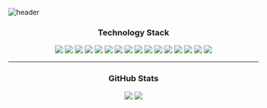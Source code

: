 ![header](https://capsule-render.vercel.app/api?type=waving&color=auto&height=300&section=header&text=Se-hyun%20Kim&fontSize=90)
<div align="between">
    <div>
    </div>
    <div>
    </div>
</div>
<div align="center">
    <h3>Technology Stack</h3>
     <img src="https://img.shields.io/badge/java-007396?style=for-the-badge&logo=OpenJDK&logoColor=white"/>
    <img src="https://img.shields.io/badge/javascript-F7DF1E?style=for-the-badge&logo=JavaScript&logoColor=black"/>
    <img src="https://img.shields.io/badge/HTML5-E34F26?style=for-the-badge&logo=HTML5&logoColor=black"/>
    <img src="https://img.shields.io/badge/CSS-1572B6?style=for-the-badge&logo=CSS3&logoColor=black"/>
    <img src="https://img.shields.io/badge/eclipseide-525C86?style=for-the-badge&logo=eclipseide&logoColor=black"/>
    <img src="https://img.shields.io/badge/springboot-6DB33F?style=for-the-badge&logo=springboot&logoColor=black"/>
    <img src="https://img.shields.io/badge/oracle-F80000?style=for-the-badge&logo=oracle&logoColor=black"/>
    <img src="https://img.shields.io/badge/mysql-4479A1?style=for-the-badge&logo=mysql&logoColor=black"/>
    <img src="https://img.shields.io/badge/apachetomcat-F8DC75?style=for-the-badge&logo=apachetomcat&logoColor=black"/>
    <img src="https://img.shields.io/badge/amazonaws-232F3E?style=for-the-badge&logo=amazonaws&logoColor=black"/>
    <img src="https://img.shields.io/badge/fontawesome-528DD7?style=for-the-badge&logo=fontawesome&logoColor=black"/>
    <img src="https://img.shields.io/badge/bootstrap-7952B3?style=for-the-badge&logo=bootstrap&logoColor=black"/>
    <img src="https://img.shields.io/badge/jsp-4479A1?style=for-the-badge&logo=jsp&logoColor=black"/>
    <img src="https://img.shields.io/badge/jquery-0769AD?style=for-the-badge&logo=jquery&logoColor=black"/>
    <img src="https://img.shields.io/badge/VScode-0735AD?style=for-the-badge&logo=VScode&logoColor=black"/>
    <img src="https://img.shields.io/badge/VScode-0735AD?style=for-the-badge&logo=VScode&logoColor=black"/>
</div>
<hr/>
<div align="center">
 <h3>GitHub Stats</h3>
    <div>
        <img src="https://github-readme-stats.vercel.app/api?username=kim333333d&show_icons=true">
        <img src=https://github-readme-stats.vercel.app/api/top-langs/?username=kim333333d>
    </div>
   
</div>
<!-- ### Hi there 👋 -->


<!--
**kim333333d/kim333333d** is a ✨ _special_ ✨ repository because its `README.md` (this file) appears on your GitHub profile.

Here are some ideas to get you started:

- 🔭 I’m currently working on ...
- 🌱 I’m currently learning ...
- 👯 I’m looking to collaborate on ...
- 🤔 I’m looking for help with ...
- 💬 Ask me about ...
- 📫 How to reach me: ...
- 😄 Pronouns: ...
- ⚡ Fun fact: ...
-->
